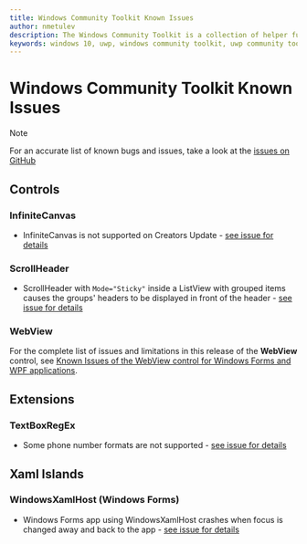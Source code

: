 ```yaml
---
title: Windows Community Toolkit Known Issues
author: nmetulev
description: The Windows Community Toolkit is a collection of helper functions, custom controls, and app services. It simplifies and demonstrates common developer tasks building UWP apps for Windows 10. 
keywords: windows 10, uwp, windows community toolkit, uwp community toolkit, uwp toolkit, known issues
---
```


# Windows Community Toolkit Known Issues

> [!NOTE]
> For an accurate list of known bugs and issues, take a look at the [issues on GitHub](https://github.com/Microsoft/WindowsCommunityToolkit//issues)


## Controls

### InfiniteCanvas
* InfiniteCanvas is not supported on Creators Update - [see issue for details](https://github.com/Microsoft/WindowsCommunityToolkit/issues/2162)

### ScrollHeader
* ScrollHeader with `Mode="Sticky"` inside a ListView with grouped items causes the groups' headers to be displayed in front of the header - [see issue for details](https://github.com/Microsoft/WindowsCommunityToolkit//issues/1446)

### WebView
For the complete list of issues and limitations in this release of the **WebView** control, see [Known Issues of the WebView control for Windows Forms and WPF applications](controls/wpf-winforms/WebView-known-issues.md).

## Extensions

### TextBoxRegEx
* Some phone number formats are not supported - [see issue for details](https://github.com/Microsoft/WindowsCommunityToolkit//issues/1821)

## Xaml Islands

### WindowsXamlHost (Windows Forms)
* Windows Forms app using WindowsXamlHost crashes when focus is changed away and back to the app - [see issue for details](https://github.com/Microsoft/WindowsCommunityToolkit/issues/2491)
